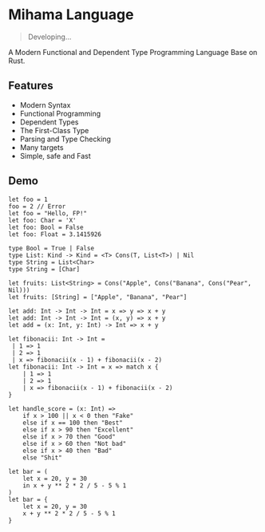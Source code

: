 # Mihama Language

> Developing...

A Modern Functional and Dependent Type Programming Language Base on Rust.

## Features

- Modern Syntax
- Functional Programming
- Dependent Types
- The First-Class Type
- Parsing and Type Checking
- Many targets
- Simple, safe and Fast

## Demo

```ma
let foo = 1
foo = 2 // Error
let foo = "Hello, FP!"
let foo: Char = 'X'
let foo: Bool = False
let foo: Float = 3.1415926

type Bool = True | False
type List: Kind -> Kind = <T> Cons(T, List<T>) | Nil
type String = List<Char>
type String = [Char]

let fruits: List<String> = Cons("Apple", Cons("Banana", Cons("Pear", Nil)))
let fruits: [String] = ["Apple", "Banana", "Pear"]

let add: Int -> Int -> Int = x => y => x + y
let add: Int -> Int -> Int = (x, y) => x + y
let add = (x: Int, y: Int) -> Int => x + y

let fibonacii: Int -> Int =
 | 1 => 1
 | 2 => 1
 | x => fibonacii(x - 1) + fibonacii(x - 2)
let fibonacii: Int -> Int = x => match x {
    | 1 => 1
    | 2 => 1
    | x => fibonacii(x - 1) + fibonacii(x - 2)
}

let handle_score = (x: Int) =>
    if x > 100 || x < 0 then "Fake"
    else if x == 100 then "Best"
    else if x > 90 then "Excellent"
    else if x > 70 then "Good"
    else if x > 60 then "Not bad"
    else if x > 40 then "Bad"
    else "Shit"

let bar = (
    let x = 20, y = 30
    in x + y ** 2 * 2 / 5 - 5 % 1
)
let bar = {
    let x = 20, y = 30
    x + y ** 2 * 2 / 5 - 5 % 1
}
```

